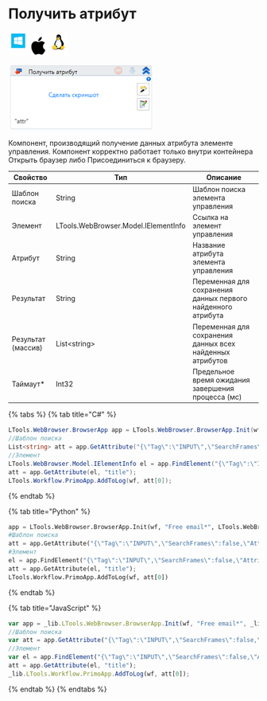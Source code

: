 # Получить атрибут

![](<../../../.gitbook/assets/image (100) (1) (191).png>)

![](<../../../.gitbook/assets/image (319).png>)

Компонент, производящий получение данных атрибута элементе управления. Компонент корректно работает только внутри контейнера Открыть браузер либо Присоединиться к браузеру.

| Свойство           | Тип                                  | Описание                                                     |
| ------------------ | ------------------------------------ | ------------------------------------------------------------ |
| Шаблон поиска      | String                               | Шаблон поиска элемента управления                            |
| Элемент            | LTools.WebBrowser.Model.IElementInfo | Ссылка на элемент управления                                 |
| Атрибут            | String                               | Название атрибута элемента управления                        |
| Результат          | String                               | Переменная для сохранения данных первого найденного атрибута |
| Результат (массив) | List\<string>                        | Переменная для сохранения данных всех найденных атрибутов    |
| Таймаут\*          | Int32                                | Предельное время ожидания завершения процесса (мс)           |

{% tabs %}
{% tab title="C#" %}
```csharp
LTools.WebBrowser.BrowserApp app = LTools.WebBrowser.BrowserApp.Init(wf, "Free email*", LTools.WebBrowser.Model.BrowserTypes_Short.IE);
//Шаблон поиска
List<string> att = app.GetAttribute("{\"Tag\":\"INPUT\",\"SearchFrames\":false,\"Attributes\":[{\"Key\":\"CLASS\",\"Value\":\"textbox js-hide-label\"},{\"Key\":\"ID\",\"Value\":\"header-search-input\"}]}", "title");
//Элемент
LTools.WebBrowser.Model.IElementInfo el = app.FindElement("{\"Tag\":\"INPUT\",\"SearchFrames\":false,\"Attributes\":[{\"Key\":\"CLASS\",\"Value\":\"textbox js-hide-label\"},{\"Key\":\"ID\",\"Value\":\"header-search-input\"}]}");
att = app.GetAttribute(el, "title");		
LTools.Workflow.PrimoApp.AddToLog(wf, att[0]);
```
{% endtab %}

{% tab title="Python" %}
```python
app = LTools.WebBrowser.BrowserApp.Init(wf, "Free email*", LTools.WebBrowser.Model.BrowserTypes_Short.IE)
#Шаблон поиска
att = app.GetAttribute("{\"Tag\":\"INPUT\",\"SearchFrames\":false,\"Attributes\":[{\"Key\":\"CLASS\",\"Value\":\"textbox js-hide-label\"},{\"Key\":\"ID\",\"Value\":\"header-search-input\"}]}", "title")
#Элемент
el = app.FindElement("{\"Tag\":\"INPUT\",\"SearchFrames\":false,\"Attributes\":[{\"Key\":\"CLASS\",\"Value\":\"textbox js-hide-label\"},{\"Key\":\"ID\",\"Value\":\"header-search-input\"}]}");
att = app.GetAttribute(el, "title");	
LTools.Workflow.PrimoApp.AddToLog(wf, att[0])
```
{% endtab %}

{% tab title="JavaScript" %}
```javascript
var app = _lib.LTools.WebBrowser.BrowserApp.Init(wf, "Free email*", _lib.LTools.WebBrowser.Model.BrowserTypes_Short.IE);
//Шаблон поиска
var att = app.GetAttribute("{\"Tag\":\"INPUT\",\"SearchFrames\":false,\"Attributes\":[{\"Key\":\"CLASS\",\"Value\":\"textbox js-hide-label\"},{\"Key\":\"ID\",\"Value\":\"header-search-input\"}]}", "title");
//Элемент
var el = app.FindElement("{\"Tag\":\"INPUT\",\"SearchFrames\":false,\"Attributes\":[{\"Key\":\"CLASS\",\"Value\":\"textbox js-hide-label\"},{\"Key\":\"ID\",\"Value\":\"header-search-input\"}]}");
att = app.GetAttribute(el, "title");	
_lib.LTools.Workflow.PrimoApp.AddToLog(wf, att[0]);
```
{% endtab %}
{% endtabs %}
